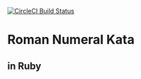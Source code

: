[![CircleCI Build Status](https://circleci.com/gh/glyphrider/roman.rb.svg?style=svg)](https://circleci.com/gh/glyphrider/roman.rb)

# Roman Numeral Kata
## in Ruby

